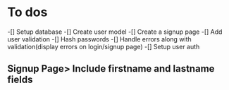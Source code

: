 # To dos
-[] Setup database
-[] Create user model
-[] Create a signup page
-[] Add user validation
-[] Hash passwords
-[] Handle errors along with validation(display errors on login/signup page)
-[] Setup user auth

## Signup Page> Include firstname and lastname fields
